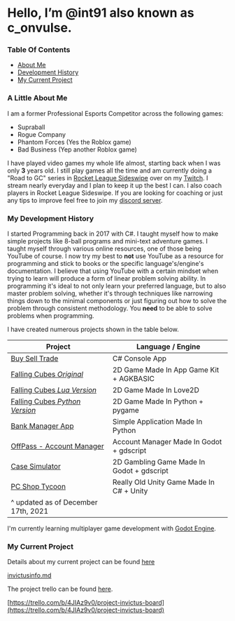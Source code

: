 # Hello, I’m @int91 also known as c_onvulse.

### Table Of Contents
- [About Me](https://github.com/int91#a-little-about-me)
- [Development History](https://github.com/int91#my-development-history)
- [My Current Project](https://github.com/int91#my-current-project)

### A Little About Me
I am a former Professional Esports Competitor across the following games:
- Supraball
- Rogue Company
- Phantom Forces (Yes the Roblox game)
- Bad Business (Yep another Roblox game)

I have played video games my whole life almost, starting back when I was only **3** years old.
I still play games all the time and am currently doing a "Road to GC" series in [Rocket League Sideswipe](https://sideswipe.rocketleague.com/) over on my [Twitch](https://www.twitch.tv/c_onvulse).
I stream nearly everyday and I plan to keep it up the best I can. I also coach players in Rocket League Sideswipe. If you are looking for coaching or just any tips to improve feel free to join my [discord server](https://discord.gg/fbgUBBVub6).


### My Development History

I started Programming back in 2017 with C#. I taught myself how to make simple projects like 8-ball programs and mini-text adventure games. 
I taught myself through various online resources, one of those being YouTube of course.
I now try my best to **not** use YouTube as a resource for programming and stick to books or the specific language's/engine's documentation.
I believe that using YouTube with a certain mindset when trying to learn will produce a form of linear problem solving ability.
In programming it's ideal to not only learn your preferred language, but to also master problem solving, whether it's through techniques like narrowing things down to the minimal
components or just figuring out how to solve the problem through consistent methodology. You **need** to be able to solve problems when programming.

I have created numerous projects shown in the table below.

| Project  | Language / Engine |
| ------------- | ------------- |
| [Buy Sell Trade](https://convulse.itch.io/bst-oldgame) | C# Console App |
| [Falling Cubes *Original*](https://convulse.itch.io/fallingcubesagk) | 2D Game Made In App Game Kit + AGKBASIC  |
| [Falling Cubes *Lua Version*](https://convulse.itch.io/fallingcubesle) | 2D Game Made In Love2D |
| [Falling Cubes *Python Version*](https://github.com/int91/FallingCubes-Python) | 2D Game Made In Python + pygame |
| [Bank Manager App](https://github.com/int91/BankManagerApp) | Simple Application Made In Python |
| [OffPass - Account Manager](https://convulse.itch.io/offpass) | Account Manager Made In Godot + gdscript |
| [Case Simulator](https://github.com/int91/case-simulator) | 2D Gambling Game Made In Godot + gdscript |
| [PC Shop Tycoon](https://github.com/int91/PcShopTycoon) | Really Old Unity Game Made In C# + Unity |
|^ updated as of December 17th, 2021 | |

I'm currently learning multiplayer game development with [Godot Engine](https://godotengine.org/).

### My Current Project

Details about my current project can be found [here](invictusinfo.md) 

[invictusinfo.md](invictusinfo.md)

The project trello can be found [here](https://trello.com/b/4JIAz9v0/project-invictus-board).

[https://trello.com/b/4JIAz9v0/project-invictus-board](https://trello.com/b/4JIAz9v0/project-invictus-board)

